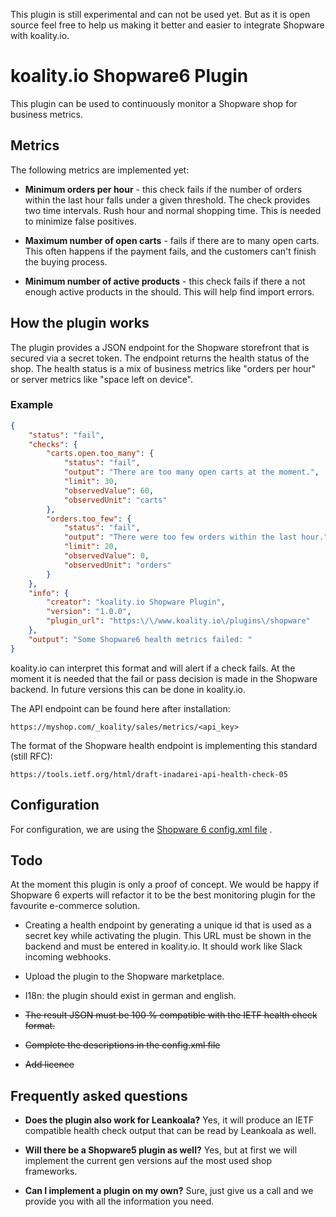 This plugin is still experimental and can not be used yet. But as it is open source feel free to help us making it better and easier to integrate Shopware with koality.io.

# koality.io Shopware6 Plugin

This plugin can be used to continuously monitor a Shopware shop for business metrics.

## Metrics

The following metrics are implemented yet:

- **Minimum orders per hour** - this check fails if the number of orders within the last hour falls under a given threshold. The check provides two time intervals. Rush hour and normal shopping time. This is needed to minimize false positives.


- **Maximum number of open carts** - fails if there are to many open carts. This often happens if the payment fails, and the customers can't finish the buying process.


- **Minimum number of active products** - this check fails if there a not enough active products in the should. This will help find import errors.

## How the plugin works

The plugin provides a JSON endpoint for the Shopware storefront that is secured via a secret token. The endpoint returns the health status of the shop. The health status is a mix of business metrics like "orders per hour" or server metrics like "space left on device".

### Example
```json
{
    "status": "fail",
    "checks": {
        "carts.open.too_many": {
            "status": "fail",
            "output": "There are too many open carts at the moment.",
            "limit": 30,
            "observedValue": 60,
            "observedUnit": "carts"
        },
        "orders.too_few": {
            "status": "fail",
            "output": "There were too few orders within the last hour.",
            "limit": 20,
            "observedValue": 0,
            "observedUnit": "orders"
        }
    },
    "info": {
        "creator": "koality.io Shopware Plugin",
        "version": "1.0.0",
        "plugin_url": "https:\/\/www.koality.io\/plugins\/shopware"
    },
    "output": "Some Shopware6 health metrics failed: "
}
```

koality.io can interpret this format and will alert if a check fails. At the moment it is needed that the fail or pass decision is made in the Shopware backend. In future versions this can be done in koality.io.

The API endpoint can be found here after installation:
```
https://myshop.com/_koality/sales/metrics/<api_key>
```

The format of the Shopware health endpoint is implementing this standard (still RFC):
```
https://tools.ietf.org/html/draft-inadarei-api-health-check-05
```

## Configuration

For configuration, we are using the [Shopware 6 config.xml file](https://docs.shopware.com/en/shopware-platform-dev-en/references-internals/plugins/plugin-config)
.

## Todo

At the moment this plugin is only a proof of concept. We would be happy if Shopware 6 experts will refactor it to be the best monitoring plugin for the favourite e-commerce solution.

- Creating a health endpoint by generating a unique id that is used as a secret key while activating the plugin. This URL must be shown in the backend and must be entered in koality.io. It should work like Slack incoming webhooks.


- Upload the plugin to the Shopware marketplace.


- I18n: the plugin should exist in german and english.


- ~~The result JSON must be 100 % compatible with the IETF health check format.~~


- ~~Complete the descriptions in the config.xml file~~


- ~~Add licence~~

## Frequently asked questions

- **Does the plugin also work for Leankoala?** Yes, it will produce an IETF compatible health check output that can be read by Leankoala as well.


- **Will there be a Shopware5 plugin as well?** Yes, but at first we will implement the current gen versions auf the most used shop frameworks.


- **Can I implement a plugin on my own?** Sure, just give us a call and we provide you with all the information you need.
